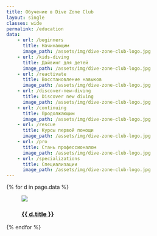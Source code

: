 ```yaml
---
title: Обучение в Dive Zone Club
layout: single
classes: wide
permalink: /education
data:
    - url: /beginners
      title: Начинающим
      image_path: /assets/img/dive-zone-club-logo.jpg
    - url: /kids-diving
      title: Дайвинг для детей
      image_path: /assets/img/dive-zone-club-logo.jpg
    - url: /reactivate
      title: Восстановление навыков
      image_path: /assets/img/dive-zone-club-logo.jpg
    - url: /discover-new-diving
      title: Discover new diving
      image_path: /assets/img/dive-zone-club-logo.jpg
    - url: /continuing
      title: Продолжающим
      image_path: /assets/img/dive-zone-club-logo.jpg
    - url: /rescue
      title: Курсы первой помощи
      image_path: /assets/img/dive-zone-club-logo.jpg
    - url: /pro
      title: Стань профессионалом
      image_path: /assets/img/dive-zone-club-logo.jpg
    - url: /specializations
      title: Специализации
      image_path: /assets/img/dive-zone-club-logo.jpg
---
```

<div class="flex-container images">
    {% for d in page.data %}
        <div class="flex-item">
            <figure>
                <a href="{{ site.url }}{{ site.baseurl }}{{ d.url }}">
                    <img src="{{ site.url }}{{ site.baseurl }}{{ d.image_path }}" />
                </a>
                <figcaption><h3><a href="{{ site.url }}{{ site.baseurl }}{{ d.url }}">{{ d.title }}</a></h3></figcaption>
            </figure>
        </div>
    {% endfor %}
</div>